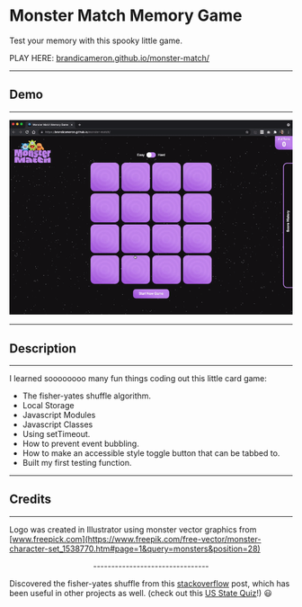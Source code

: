 # Monster Match Memory Game

Test your memory with this spooky little game.

PLAY HERE: [brandicameron.github.io/monster-match/](brandicameron.github.io/monster-match/)

---

## Demo

---

![Demo](img/mm.gif)

---

## Description

---

I learned soooooooo many fun things coding out this little card game:

- The fisher-yates shuffle algorithm.
- Local Storage
- Javascript Modules
- Javascript Classes
- Using setTimeout.
- How to prevent event bubbling.
- How to make an accessible style toggle button that can be tabbed to.
- Built my first testing function.

---

## Credits

---

Logo was created in Illustrator using monster vector graphics from [www.freepick.com](https://www.freepik.com/free-vector/monster-character-set_1538770.htm#page=1&query=monsters&position=28)

<p style="text-align: center;">--------------------------------</p>

Discovered the fisher-yates shuffle from this [stackoverflow](https://stackoverflow.com/questions/2450954/how-to-randomize-shuffle-a-javascript-array) post, which has been useful in other projects as well. (check out this [US State Quiz](brandicameron.github.io/states/)!) 😃
